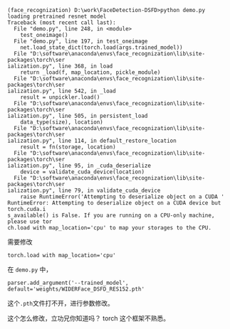 
    (face_recognization) D:\work\FaceDetection-DSFD>python demo.py
    loading pretrained resnet model
    Traceback (most recent call last):
      File "demo.py", line 248, in <module>
        test_oneimage()
      File "demo.py", line 197, in test_oneimage
        net.load_state_dict(torch.load(args.trained_model))
      File "D:\software\anaconda\envs\face_recognization\lib\site-packages\torch\ser
    ialization.py", line 368, in load
        return _load(f, map_location, pickle_module)
      File "D:\software\anaconda\envs\face_recognization\lib\site-packages\torch\ser
    ialization.py", line 542, in _load
        result = unpickler.load()
      File "D:\software\anaconda\envs\face_recognization\lib\site-packages\torch\ser
    ialization.py", line 505, in persistent_load
        data_type(size), location)
      File "D:\software\anaconda\envs\face_recognization\lib\site-packages\torch\ser
    ialization.py", line 114, in default_restore_location
        result = fn(storage, location)
      File "D:\software\anaconda\envs\face_recognization\lib\site-packages\torch\ser
    ialization.py", line 95, in _cuda_deserialize
        device = validate_cuda_device(location)
      File "D:\software\anaconda\envs\face_recognization\lib\site-packages\torch\ser
    ialization.py", line 79, in validate_cuda_device
        raise RuntimeError('Attempting to deserialize object on a CUDA '
    RuntimeError: Attempting to deserialize object on a CUDA device but torch.cuda.i
    s_available() is False. If you are running on a CPU-only machine, please use tor
    ch.load with map_location='cpu' to map your storages to the CPU.

需要修改

    torch.load with map_location='cpu'

在 `demo.py`
    中，

    parser.add_argument('--trained_model', default='weights/WIDERFace_DSFD_RES152.pth'

这个`.pth`文件打不开，进行参数修改。

这个怎么修改，立功兄你知道吗？ torch 这个框架不熟悉。
